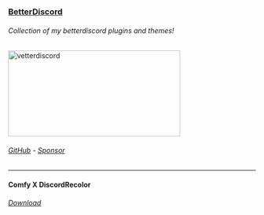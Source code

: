 ### [BetterDiscord](https://betterdiscord.app)
###### Collection of my betterdiscord plugins and themes!
<p align="left"> 
  <a href="https://betterdiscord.app" target="_blank"><img src="https://betterdiscord.app/resources/branding/logo_large.svg" alt="vetterdiscord" width="350" height="175"/></a>
</p>

###### [GitHub](https://github.com/sl4f/betterdiscord) - [Sponsor](https://github.com/sponsors/SL4F)
___
#### Comfy X DiscordRecolor
###### [Download](https://sl4f.github.io/betterdiscord/themes/comfyxdiscordrecolor/comfyxdiscordrecolor.theme.css)

